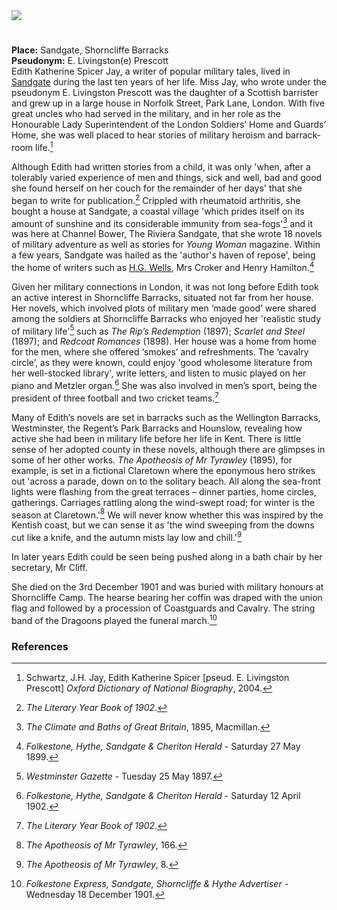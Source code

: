 <html><head></head><body><a href="https://juncture-digital.org"><img src="https://juncture-digital.org/images/ve-button.png"/></a>
<param author="Michelle Crowther" banner="https://upload.wikimedia.org/wikipedia/commons/6/60/Sandgate_Castle.jpg" layout="vtl" title="Edith Katherine Spicer Jay (6 March 1847- 3 December 1901)" ve-config=""/>

<param aliases="Shorncliffe Barracks" eid="Q26627906" ve-entity=""/>
<param aliases="Shorncliffe Camp" eid="Q7501508" ve-entity=""/>

#

**Place:** Sandgate, Shorncliffe Barracks   
**Pseudonym:**  E. Livingston(e) Prescott   
Edith Katherine Spicer Jay, a writer of popular military tales, lived in [Sandgate](/placesqz/sandgate-overview) during the last ten years of her life.  Miss Jay, who wrote under the pseudonym E. Livingston Prescott was the daughter of a Scottish barrister and grew up in a large house in Norfolk Street, Park Lane, London. With five great uncles who had served in the military, and in her role as the Honourable Lady Superintendent of the London Soldiers’ Home and Guards’ Home, she was well placed to hear stories of military heroism and barrack-room life.[^ref1]  
<param manifest="https://iiif.juncture-digital.org/wc:Sandgate%2C_Kent_%28BM_1892%2C0714.10%29.jpg/manifest.json" ve-image-v2/> 

Although Edith had written stories from a child, it was only 'when, after a tolerably varied experience of men and things, sick and well, bad and good she found herself on her couch for the remainder of her days' that she began to write for publication.[^ref2]  Crippled with rheumatoid arthritis, she bought a house at Sandgate, a coastal village 'which prides itself on its amount of sunshine and its considerable immunity from sea-fogs'[^ref3] and it was here at Channel Bower, The Riviera Sandgate, that she wrote 18 novels of military adventure as well as stories for _Young Woman_ magazine. Within a few years, Sandgate was hailed as the 'author's haven of repose', being the home of writers such as [H.G. Wells](/20c/20c-wellshg-biography), Mrs Croker and Henry Hamilton.[^ref4]
<param attribution="Martin Crowther" label="The Riviera, Sandgate" url="https://stor.artstor.org/stor/f4aec845-49aa-4dc4-8005-34516f95e7ad" ve-image=""/>

Given her military connections in London, it was not long before Edith took an active interest in Shorncliffe Barracks, situated not far from her house. Her novels, which involved plots of military men ‘made good’ were shared among the soldiers at Shorncliffe Barracks who enjoyed her 'realistic study of military life'[^ref5] such as _The Rip’s Redemption_ (1897); _Scarlet and Steel_ (1897); and _Redcoat Romances_ (1898). Her house was a home from home for the men, where she offered ‘smokes’ and refreshments. The ‘cavalry circle’, as they were known, could enjoy 'good wholesome literature from her well-stocked library', write letters, and listen to music played on her piano and Metzler organ.[^ref6]  She was also involved in men’s sport, being the president of three football and two cricket teams.[^ref7] 
<param attribution="Kent Maps Online Postcard Collection" label="1st Royal Scots Regt., Shorncliffe Camp" url="https://stor.artstor.org/stor/071a49ae-7ac8-4b59-94ba-d7fdce39f57c" ve-image=""/>

Many of Edith’s novels are set in barracks such as the Wellington Barracks, Westminster, the Regent’s Park Barracks and Hounslow, revealing how active she had been in military life before her life in Kent.  There is little sense of her adopted county in these novels, although there are glimpses in some of her other works. _The Apotheosis of Mr Tyrawley_ (1895), for example, is set in a fictional Claretown where the eponymous hero strikes out 'across a parade, down on to the solitary beach. All along the sea-front lights were flashing from the great terraces – dinner parties, home circles, gatherings. Carriages rattling along the wind-swept road; for winter is the season at Claretown.'[^ref8] We will never know whether this was inspired by the Kentish coast, but we can sense it as 'the wind sweeping from the downs cut like a knife, and the autumn mists lay low and chill.'[^ref9] 
<param manifest="https://iiif.juncture-digital.org/wc:General_view_Sandgate_England.jpg/manifest.json" ve-image-v2/>

In later years Edith could be seen being pushed along in a bath chair by her secretary, Mr Cliff. 
<param manifest="https://iiif.juncture-digital.org/wc:The_promenade_Sandgate_England.jpg/manifest.json" ve-image-v2/>

She died on the 3rd December 1901 and was buried with military honours at Shorncliffe Camp. The hearse bearing her coffin was draped with the union flag and followed by a procession of Coastguards and Cavalry. The string band of the Dragoons played the funeral march.[^ref10] 
<param attribution="Kent Maps Online Postcard Collection" label="Shorncliffe Camp" url="https://stor.artstor.org/stor/290a020f-939a-4095-afcb-7b7c33f19237" ve-image=""/>


### References

[^ref1]: Schwartz, J.H. Jay, Edith Katherine Spicer [pseud. E. Livingston Prescott] _Oxford Dictionary of National Biography_, 2004.   
[^ref2]: _The Literary Year Book of 1902_.   
[^ref3]: _The Climate and Baths of Great Britain_, 1895, Macmillan.   
[^ref4]: _Folkestone, Hythe, Sandgate &amp; Cheriton Herald_ - Saturday 27 May 1899. 
[^ref5]: _Westminster Gazette_ - Tuesday 25 May 1897.   
[^ref6]: _Folkestone, Hythe, Sandgate &amp; Cheriton Herald_ - Saturday 12 April 1902.   
[^ref7]: _The Literary Year Book of 1902_.   
[^ref8]: _The Apotheosis of Mr Tyrawley_, 166. 
[^ref9]: _The Apotheosis of Mr Tyrawley_, 8.   
[^ref10]: _Folkestone Express, Sandgate, Shorncliffe &amp; Hythe Advertiser_ - Wednesday 18 December 1901.   

</body></html>